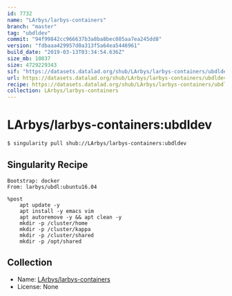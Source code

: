 ```yaml
---
id: 7732
name: "LArbys/larbys-containers"
branch: "master"
tag: "ubdldev"
commit: "94f99842cc966637b3a8ba8bec085aa7ea245dd8"
version: "fdbaaa429957d0a313f5a64ea5446961"
build_date: "2019-03-13T03:34:54.636Z"
size_mb: 10837
size: 4729229343
sif: "https://datasets.datalad.org/shub/LArbys/larbys-containers/ubdldev/2019-03-13-94f99842-fdbaaa42/fdbaaa429957d0a313f5a64ea5446961.simg"
url: https://datasets.datalad.org/shub/LArbys/larbys-containers/ubdldev/2019-03-13-94f99842-fdbaaa42/
recipe: https://datasets.datalad.org/shub/LArbys/larbys-containers/ubdldev/2019-03-13-94f99842-fdbaaa42/Singularity
collection: LArbys/larbys-containers
---
```


# LArbys/larbys-containers:ubdldev

```bash
$ singularity pull shub://LArbys/larbys-containers:ubdldev
```

## Singularity Recipe

```singularity
Bootstrap: docker
From: larbys/ubdl:ubuntu16.04

%post
	apt update -y
	apt install -y emacs vim
	apt autoremove -y && apt clean -y
	mkdir -p /cluster/home
	mkdir -p /cluster/kappa
	mkdir -p /cluster/shared
	mkdir -p /opt/shared
```

## Collection

 - Name: [LArbys/larbys-containers](https://github.com/LArbys/larbys-containers)
 - License: None

